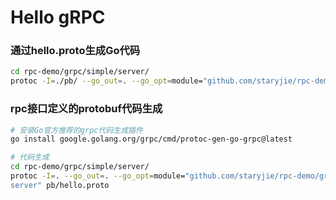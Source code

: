 # Hello gRPC


###  通过hello.proto生成Go代码

```bash
cd rpc-demo/grpc/simple/server/
protoc -I=./pb/ --go_out=. --go_opt=module="github.com/staryjie/rpc-demo/grpc/simple/server" ./pb/hello.proto
```


### rpc接口定义的protobuf代码生成
```bash
# 安装Go官方推荐的grpc代码生成插件
go install google.golang.org/grpc/cmd/protoc-gen-go-grpc@latest

# 代码生成
cd rpc-demo/grpc/simple/server/
protoc -I=. --go_out=. --go_opt=module="github.com/staryjie/rpc-demo/grpc/simple/server" --go-grpc_out=. --go-grpc_opt=module="github.com/staryjie/rpc-demo/grpc/simple/
server" pb/hello.proto
```
